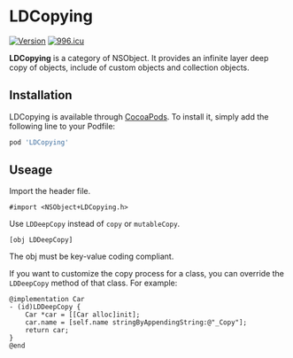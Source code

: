 # LDCopying

[![Version](https://img.shields.io/cocoapods/v/LDCopying.svg?style=flat)](https://cocoapods.org/pods/LDCopying)
[![996.icu](https://img.shields.io/badge/link-996.icu-red.svg)](https://996.icu)

**LDCopying** is a category of NSObject. It provides an infinite layer deep copy of objects, include of custom objects and collection objects.


## Installation

LDCopying is available through [CocoaPods](https://cocoapods.org). To install
it, simply add the following line to your Podfile:

```ruby
pod 'LDCopying'
```
## Useage

Import the header file.

```
#import <NSObject+LDCopying.h>
```

Use `LDDeepCopy` instead of `copy` or `mutableCopy`.

```
[obj LDDeepCopy]
``` 
The obj must be key-value coding compliant.

If you want to customize the copy process for a class, you can override the `LDDeepCopy` method of that class. For example: 

```
@implementation Car
- (id)LDDeepCopy {
    Car *car = [[Car alloc]init];
    car.name = [self.name stringByAppendingString:@"_Copy"];
    return car;
}
@end
```

